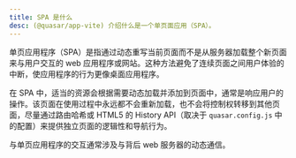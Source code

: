 ```yaml
---
title: SPA 是什么
desc: (@quasar/app-vite) 介绍什么是一个单页面应用（SPA）。
---
```


单页应用程序（SPA）是指通过动态重写当前页面而不是从服务器加载整个新页面来与用户交互的 web 应用程序或网站。这种方法避免了连续页面之间用户体验的中断，使应用程序的行为更像桌面应用程序。

在 SPA 中，适当的资源会根据需要动态加载并添加到页面中，通常是响应用户的操作。该页面在使用过程中永远都不会重新加载，也不会将控制权转移到其他页面，尽量通过路由哈希或 HTML5 的 History API（取决于 `quasar.config.js` 中的配置）来提供独立页面的逻辑性和导航行为。

与单页应用程序的交互通常涉及与背后 web 服务器的动态通信。
